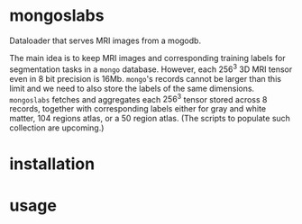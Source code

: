 # mongoslabs
Dataloader that serves MRI images from a mogodb.

The main idea is to keep MRI images and corresponding training labels
for segmentation tasks in a `mongo` database. However, each $256^3$ 3D MRI
tensor even in 8 bit precision is 16Mb. `mongo`'s records cannot be
larger than this limit and we need to also store the labels of the
same dimensions. `mongoslabs` fetches and aggregates each $256^3$
tensor stored across 8 records, together with corresponding labels
either for gray and white matter, 104 regions atlas, or a 50 region
atlas. (The scripts to populate such collection are upcoming.)

# installation

# usage
